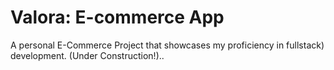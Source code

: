 # Valora: E-commerce App

A personal E-Commerce Project that showcases my proficiency in fullstack) development. (Under Construction!)..
